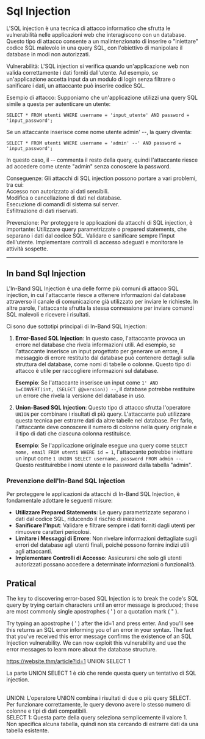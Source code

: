 # Sql Injection


L'SQL injection è una tecnica di attacco informatico che sfrutta le vulnerabilità nelle applicazioni web che interagiscono con un database. Questo tipo di attacco consente a un malintenzionato di inserire o "iniettare" codice SQL malevolo in una query SQL, con l'obiettivo di manipolare il database in modi non autorizzati.

Vulnerabilità: L'SQL injection si verifica quando un'applicazione web non valida correttamente i dati forniti dall'utente. Ad esempio, se un'applicazione accetta input da un modulo di login senza filtrare o sanificare i dati, un attaccante può inserire codice SQL.



Esempio di attacco: Supponiamo che un'applicazione utilizzi una query SQL simile a questa per autenticare un utente:


```
SELECT * FROM utenti WHERE username = 'input_utente' AND password = 'input_password';
```

Se un attaccante inserisce come nome utente admin' --, la query diventa:

```
SELECT * FROM utenti WHERE username = 'admin' --' AND password = 'input_password';
```
In questo caso, il -- commenta il resto della query, quindi l'attaccante riesce ad accedere come utente "admin" senza conoscere la password.

Conseguenze: Gli attacchi di SQL injection possono portare a vari problemi, tra cui:<br>
Accesso non autorizzato ai dati sensibili.<br>
Modifica o cancellazione di dati nel database.<br>
Esecuzione di comandi di sistema sul server.<br>
Esfiltrazione di dati riservati.<br>

Prevenzione: Per proteggere le applicazioni da attacchi di SQL injection, è importante:
Utilizzare query parametrizzate o prepared statements, che separano i dati dal codice SQL.
Validare e sanificare sempre l'input dell'utente.
Implementare controlli di accesso adeguati e monitorare le attività sospette.


________________________________


## In band Sql Injection


L'In-Band SQL Injection è una delle forme più comuni di attacco SQL injection, in cui l'attaccante riesce a ottenere informazioni dal database attraverso il canale di comunicazione già utilizzato per inviare le richieste. In altre parole, l'attaccante sfrutta la stessa connessione per inviare comandi SQL malevoli e ricevere i risultati.


Ci sono due sottotipi principali di In-Band SQL Injection:

1. **Error-Based SQL Injection**: In questo caso, l'attaccante provoca un errore nel database che rivela informazioni utili. Ad esempio, se l'attaccante inserisce un input progettato per generare un errore, il messaggio di errore restituito dal database può contenere dettagli sulla struttura del database, come nomi di tabelle o colonne. Questo tipo di attacco è utile per raccogliere informazioni sul database.

   **Esempio**: Se l'attaccante inserisce un input come `1' AND 1=CONVERT(int, (SELECT @@version)) --`, il database potrebbe restituire un errore che rivela la versione del database in uso.

2. **Union-Based SQL Injection**: Questo tipo di attacco sfrutta l'operatore `UNION` per combinare i risultati di più query. L'attaccante può utilizzare questa tecnica per estrarre dati da altre tabelle nel database. Per farlo, l'attaccante deve conoscere il numero di colonne nella query originale e il tipo di dati che ciascuna colonna restituisce.

   **Esempio**: Se l'applicazione originale esegue una query come `SELECT nome, email FROM utenti WHERE id = 1`, l'attaccante potrebbe iniettare un input come `1 UNION SELECT username, password FROM admin --`. Questo restituirebbe i nomi utente e le password dalla tabella "admin".

### Prevenzione dell'In-Band SQL Injection

Per proteggere le applicazioni da attacchi di In-Band SQL Injection, è fondamentale adottare le seguenti misure:

- **Utilizzare Prepared Statements**: Le query parametrizzate separano i dati dal codice SQL, riducendo il rischio di iniezione.
- **Sanificare l'Input**: Validare e filtrare sempre i dati forniti dagli utenti per rimuovere caratteri pericolosi.
- **Limitare i Messaggi di Errore**: Non rivelare informazioni dettagliate sugli errori del database agli utenti finali, poiché possono fornire indizi utili agli attaccanti.
- **Implementare Controlli di Accesso**: Assicurarsi che solo gli utenti autorizzati possano accedere a determinate informazioni o funzionalità.


## Pratical 


The key to discovering error-based SQL Injection is to break the code's SQL query by trying certain characters until an error message is produced; these are most commonly single apostrophes ( ' ) or a quotation mark ( " ).


Try typing an apostrophe ( ' ) after the id=1 and press enter. And you'll see this returns an SQL error informing you of an error in your syntax. The fact that you've received this error message confirms the existence of an SQL Injection vulnerability. We can now exploit this vulnerability and use the error messages to learn more about the database structure.



https://website.thm/article?id=1 UNION SELECT 1

La parte UNION SELECT 1 è ciò che rende questa query un tentativo di SQL injection.<br><br>

UNION: L'operatore UNION combina i risultati di due o più query SELECT. Per funzionare correttamente, le query devono avere lo stesso numero di colonne e tipi di dati compatibili.<br>
SELECT 1: Questa parte della query seleziona semplicemente il valore 1. Non specifica alcuna tabella, quindi non sta cercando di estrarre dati da una tabella esistente.<br>










